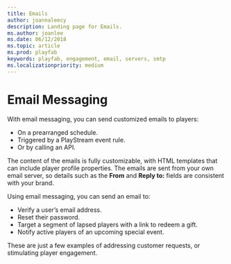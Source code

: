 ```yaml
---
title: Emails
author: joannaleecy
description: Landing page for Emails.
ms.author: joanlee
ms.date: 06/12/2018
ms.topic: article
ms.prod: playfab
keywords: playfab, engagement, email, servers, smtp
ms.localizationpriority: medium
---
```


# Email Messaging

With email messaging, you can send customized emails to players:

- On a prearranged schedule.
- Triggered by a PlayStream event rule.
- Or by calling an API.

The content of the emails is fully customizable, with HTML templates that can include player profile properties. The emails are sent from your own email server, so details such as the **From** and **Reply to:** fields are consistent with your brand.

Using email messaging, you can send an email to:

- Verify a user’s email address.
- Reset their password.
- Target a segment of lapsed players with a link to redeem a gift.
- Notify active players of an upcoming special event.

These are just a few examples of addressing customer requests, or stimulating player engagement.
